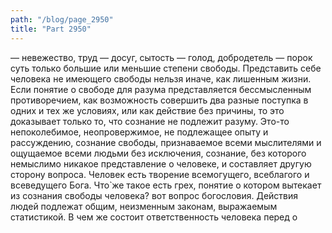 ```yaml
---
path: "/blog/page_2950"
title: "Part 2950"
---
```


 — невежество, труд — досуг, сытость — голод, добродетель — порок суть только большие или меньшие степени свободы.
Представить себе человека не имеющего свободы нельзя иначе, как лишенным жизни.
Если понятие о свободе для разума представляется бессмысленным противоречием, как возможность совершить два paзные поступка в одних и тех же условиях, или как действие без причины, то это доказывает только то, что сознание не подлежит разуму.
Это-то непоколебимое, неопровержимое, не подлежащее опыту и рассуждению, сознание свободы, признаваемое всеми мыслителями и ощущаемое всеми людьми без исключения, сознание, без которого немыслимо никакое представление о человеке, и составляет другую сторону вопроса.
Человек есть творение всемогущего, всеблагого и всеведущего Бога. Что̀ же такое есть грех, понятие о котором вытекает из сознания свободы человека? вот вопрос богословия.
Действия людей подлежат общим, неизменным законам, выражаемым статистикой. В чем же состоит ответственность человека перед о
